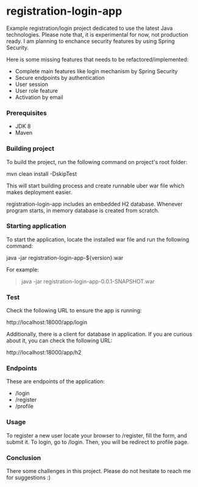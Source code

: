 # registration-login-app

Example registration/login project dedicated to use the latest Java technologies. Please note that, it is experimental for now, not production ready. I am planning to enchance security features by using Spring Security.

Here is some missing features that needs to be refactored/implemented:
- Complete main features like login mechanism by Spring Security
- Secure endpoints by authentication
- User session
- User role feature
- Activation by email

### Prerequisites
- JDK 8
- Maven

### Building project

To build the project, run the following command on project's root folder:

mvn clean install -DskipTest

This will start building process and create runnable uber war file which makes deployment easier.

registration-login-app includes an embedded H2 database. Whenever program starts, in memory database is created from scratch.

### Starting application

To start the application, locate the installed war file and run the following command:

java -jar registration-login-app-${version}.war

For example:

> java -jar registration-login-app-0.0.1-SNAPSHOT.war

### Test

Check the following URL to ensure the app is running:

http://localhost:18000/app/login

Additionally, there is a client for database in application. 
If you are curious about it, you can check the following URL:

http://localhost:18000/app/h2

### Endpoints

These are endpoints of the application:

 - /login
 - /register
 - /profile

### Usage

To register a new user locate your browser to /register, fill the form, and submit it.
To login, go to /login. Then, you will be redirect to profile page.

### Conclusion

There some challenges in this project. Please do not hesitate to reach me for suggestions :)
